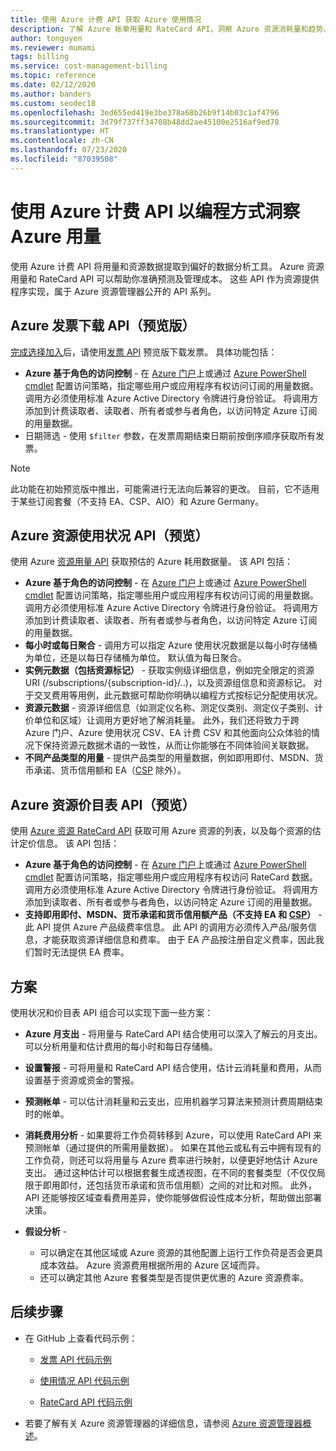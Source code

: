 ```yaml
---
title: 使用 Azure 计费 API 获取 Azure 使用情况
description: 了解 Azure 帐单用量和 RateCard API，洞察 Azure 资源消耗量和趋势。
author: tonguyen
ms.reviewer: mumami
tags: billing
ms.service: cost-management-billing
ms.topic: reference
ms.date: 02/12/2020
ms.author: banders
ms.custom: seodec18
ms.openlocfilehash: 3ed655ed419e3be378a68b26b9f14b03c1af4796
ms.sourcegitcommit: 3d79f737ff34708b48dd2ae45100e2516af9ed78
ms.translationtype: HT
ms.contentlocale: zh-CN
ms.lasthandoff: 07/23/2020
ms.locfileid: "87039508"
---
```

# <a name="use-azure-billing-apis-to-programmatically-get-insight-into-your-azure-usage"></a>使用 Azure 计费 API 以编程方式洞察 Azure 用量
使用 Azure 计费 API 将用量和资源数据提取到偏好的数据分析工具。 Azure 资源用量和 RateCard API 可以帮助你准确预测及管理成本。 这些 API 作为资源提供程序实现，属于 Azure 资源管理器公开的 API 系列。  

## <a name="azure-invoice-download-api-preview"></a>Azure 发票下载 API（预览版）
[完成选择加入](manage-billing-access.md#opt-in)后，请使用[发票 API](/rest/api/billing) 预览版下载发票。 具体功能包括：

* **Azure 基于角色的访问控制** - 在 [Azure 门户](https://portal.azure.com)上或通过 [Azure PowerShell cmdlet](/powershell/azure/) 配置访问策略，指定哪些用户或应用程序有权访问订阅的用量数据。 调用方必须使用标准 Azure Active Directory 令牌进行身份验证。 将调用方添加到计费读取者、读取者、所有者或参与者角色，以访问特定 Azure 订阅的用量数据。
* 日期筛选  - 使用 `$filter` 参数，在发票周期结束日期前按倒序顺序获取所有发票。

> [!NOTE]
> 此功能在初始预览版中推出，可能需进行无法向后兼容的更改。 目前，它不适用于某些订阅套餐（不支持 EA、CSP、AIO）和 Azure Germany。

## <a name="azure-resource-usage-api-preview"></a>Azure 资源使用状况 API（预览）
使用 Azure [资源用量 API](/previous-versions/azure/reference/mt219003(v=azure.100)) 获取预估的 Azure 耗用数据量。 该 API 包括：

* **Azure 基于角色的访问控制** - 在 [Azure 门户](https://portal.azure.com)上或通过 [Azure PowerShell cmdlet](/powershell/azure/) 配置访问策略，指定哪些用户或应用程序有权访问订阅的用量数据。 调用方必须使用标准 Azure Active Directory 令牌进行身份验证。 将调用方添加到计费读取者、读取者、所有者或参与者角色，以访问特定 Azure 订阅的用量数据。
* **每小时或每日聚合** - 调用方可以指定 Azure 使用状况数据是以每小时存储桶为单位，还是以每日存储桶为单位。 默认值为每日聚合。
* **实例元数据（包括资源标记）** - 获取实例级详细信息，例如完全限定的资源 URI (/subscriptions/{subscription-id}/..)，以及资源组信息和资源标记。 对于交叉费用等用例，此元数据可帮助你明确以编程方式按标记分配使用状况。
* **资源元数据** - 资源详细信息（如测定仪名称、测定仪类别、测定仪子类别、计价单位和区域）让调用方更好地了解消耗量。 此外，我们还将致力于跨 Azure 门户、Azure 使用状况 CSV、EA 计费 CSV 和其他面向公众体验的情况下保持资源元数据术语的一致性，从而让你能够在不同体验间关联数据。
* **不同产品类型的用量** - 提供产品类型的用量数据，例如即用即付、MSDN、货币承诺、货币信用额和 EA（[CSP](https://docs.microsoft.com/partner-center) 除外）。

## <a name="azure-resource-ratecard-api-preview"></a>Azure 资源价目表 API（预览）
使用 [Azure 资源 RateCard API](/previous-versions/azure/reference/mt219005(v=azure.100)) 获取可用 Azure 资源的列表，以及每个资源的估计定价信息。 该 API 包括：

* **Azure 基于角色的访问控制** - 在 [Azure 门户](https://portal.azure.com)上或通过 [Azure PowerShell cmdlet](/powershell/azure/) 配置访问策略，指定哪些用户或应用程序有权访问 RateCard 数据。 调用方必须使用标准 Azure Active Directory 令牌进行身份验证。 将调用方添加到读取者、所有者或参与者角色，以访问特定 Azure 订阅的用量数据。
* **支持即用即付、MSDN、货币承诺和货币信用额产品（不支持 EA 和 [CSP](https://docs.microsoft.com/partner-center)）** - 此 API 提供 Azure 产品级费率信息。  此 API 的调用方必须传入产品/服务信息，才能获取资源详细信息和费率。 由于 EA 产品按注册自定义费率，因此我们暂时无法提供 EA 费率。

## <a name="scenarios"></a>方案
使用状况和价目表 API 组合可以实现下面一些方案：

* **Azure 月支出** - 将用量与 RateCard API 结合使用可以深入了解云的月支出。 可以分析用量和估计费用的每小时和每日存储桶。
* **设置警报** - 可将用量和 RateCard API 结合使用，估计云消耗量和费用，从而设置基于资源或资金的警报。
* **预测帐单** - 可以估计消耗量和云支出，应用机器学习算法来预测计费周期结束时的帐单。
* **消耗费用分析** - 如果要将工作负荷转移到 Azure，可以使用 RateCard API 来预测帐单（通过提供的所需用量数据）。 如果在其他云或私有云中拥有现有的工作负荷，则还可以将用量与 Azure 费率进行映射，以便更好地估计 Azure 支出。 通过这种估计可以根据套餐生成透视图，在不同的套餐类型（不仅仅局限于即用即付，还包括货币承诺和货币信用额）之间的对比和对照。 此外，API 还能够按区域查看费用差异，使你能够做假设性成本分析，帮助做出部署决策。
* **假设分析** -

  * 可以确定在其他区域或 Azure 资源的其他配置上运行工作负荷是否会更具成本效益。 Azure 资源费用根据所用的 Azure 区域而异。
  * 还可以确定其他 Azure 套餐类型是否提供更优惠的 Azure 资源费率。


## <a name="next-steps"></a>后续步骤
* 在 GitHub 上查看代码示例：
  * [发票 API 代码示例](https://go.microsoft.com/fwlink/?linkid=845124)

  * [使用情况 API 代码示例](https://github.com/Azure-Samples/billing-dotnet-usage-api)

  * [RateCard API 代码示例](https://github.com/Azure-Samples/billing-dotnet-ratecard-api)

* 若要了解有关 Azure 资源管理器的详细信息，请参阅 [Azure 资源管理器概述](../../azure-resource-manager/management/overview.md)。

